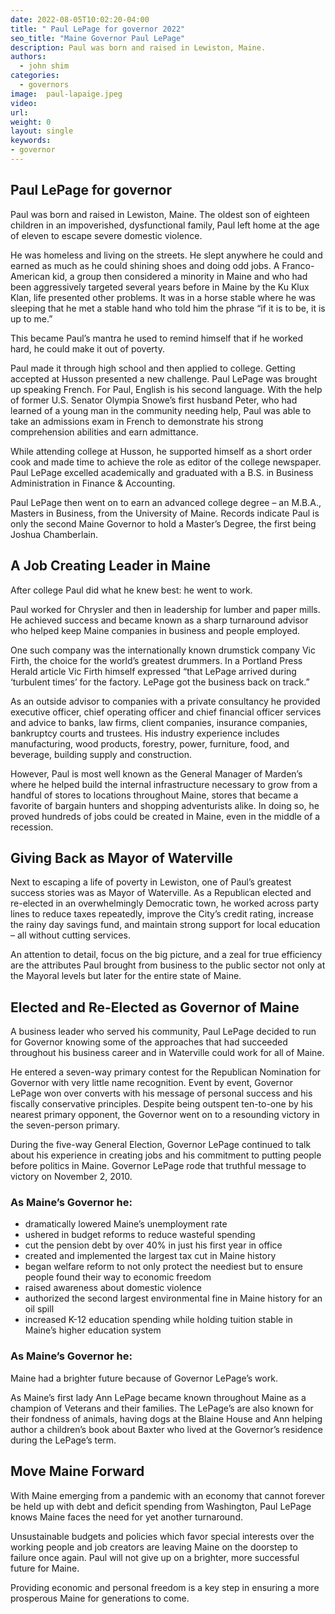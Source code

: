 ```yaml
---
date: 2022-08-05T10:02:20-04:00
title: " Paul LePage for governor 2022"
seo_title: "Maine Governor Paul LePage"
description: Paul was born and raised in Lewiston, Maine.
authors:
  - john shim
categories:
  - governors
image:  paul-lapaige.jpeg
video:
url: 
weight: 0
layout: single
keywords:
- governor 
---
```


## Paul LePage for governor 
Paul was born and raised in Lewiston, Maine. The oldest son of eighteen children in an impoverished, dysfunctional family, Paul left home at the age of eleven to escape severe domestic violence. 

He was homeless and living on the streets. He slept anywhere he could and earned as much as he could shining shoes and doing odd jobs. A Franco-American kid, a group then considered a minority in Maine and who had been aggressively targeted several years before in Maine by the Ku Klux Klan, life presented other problems. It was in a horse stable where he was sleeping that he met a stable hand who told him the phrase “if it is to be, it is up to me.”

This became Paul’s mantra he used to remind himself that if he worked hard, he could make it out of poverty.

Paul made it through high school and then applied to college. Getting accepted at Husson presented a new challenge. Paul LePage was brought up speaking French. For Paul, English is his second language.  With the help of former U.S. Senator Olympia Snowe’s first husband Peter, who had learned of a young man in the community needing help, Paul was able to take an admissions exam in French to demonstrate his strong comprehension abilities and earn admittance.

While attending college at Husson, he supported himself as a short order cook and made time to achieve the role as editor of the college newspaper. Paul LePage excelled academically and graduated with a B.S. in Business Administration in Finance & Accounting.

Paul LePage then went on to earn an advanced college degree – an M.B.A., Masters in Business, from the University of Maine. Records indicate Paul is only the second Maine Governor to hold a Master’s Degree, the first being Joshua Chamberlain.
## A Job Creating Leader in Maine
After college Paul did what he knew best: he went to work.

Paul worked for Chrysler and then in leadership for lumber and paper mills.  He achieved success and became known as a sharp turnaround advisor who helped keep Maine companies in business and people employed.

One such company was the internationally known drumstick company Vic Firth, the choice for the world’s greatest drummers. In a Portland Press Herald article Vic Firth himself expressed “that LePage arrived during ‘turbulent times’ for the factory. LePage got the business back on track.”

As an outside advisor to companies with a private consultancy he provided executive officer, chief operating officer and chief financial officer services and advice to banks, law firms, client companies, insurance companies, bankruptcy courts and trustees. His industry experience includes manufacturing, wood products, forestry, power, furniture, food, and beverage, building supply and construction.

However, Paul is most well known as the General Manager of Marden’s where he helped build the internal infrastructure necessary to grow from a handful of stores to locations throughout Maine, stores that became a favorite of bargain hunters and shopping adventurists alike. In doing so, he proved hundreds of jobs could be created in Maine, even in the middle of a recession.
## Giving Back as Mayor of Waterville
Next to escaping a life of poverty in Lewiston, one of Paul’s greatest success stories was as Mayor of Waterville. As a Republican elected and re-elected in an overwhelmingly Democratic town, he worked across party lines to reduce taxes repeatedly, improve the City’s credit rating, increase the rainy day savings fund, and maintain strong support for local education – all without cutting services.

An attention to detail, focus on the big picture, and a zeal for true efficiency are the attributes Paul brought from business to the public sector not only at the Mayoral levels but later for the entire state of Maine.
## Elected and Re-Elected as Governor of Maine
A business leader who served his community, Paul LePage decided to run for Governor knowing some of the approaches that had succeeded throughout his business career and in Waterville could work for all of Maine.

He entered a seven-way primary contest for the Republican Nomination for Governor with very little name recognition. Event by event, Governor LePage won over converts with his message of personal success and his fiscally conservative principles. Despite being outspent ten-to-one by his nearest primary opponent, the Governor went on to a resounding victory in the seven-person primary.

During the five-way General Election, Governor LePage continued to talk about his experience in creating jobs and his commitment to putting people before politics in Maine. Governor LePage rode that truthful message to victory on November 2, 2010.

### As Maine’s Governor he:
- dramatically lowered Maine’s unemployment rate
- ushered in budget reforms to reduce wasteful spending
- cut the pension debt by over 40% in just his first year in office
- created and implemented the largest tax cut in Maine history
- began welfare reform to not only protect the neediest but to ensure people found their way to economic freedom
- raised awareness about domestic violence
- authorized the second largest environmental fine in Maine history for an oil spill
-  increased K-12 education spending while holding tuition stable in Maine’s higher education system

### As Maine’s Governor he:

Maine had a brighter future because of Governor LePage’s work.

As Maine’s first lady Ann LePage became known throughout Maine as a champion of Veterans and their families. The LePage’s are also known for their fondness of animals, having dogs at the Blaine House and Ann helping author a children’s book about Baxter who lived at the Governor’s residence during the LePage’s term.

## Move Maine Forward
With Maine emerging from a pandemic with an economy that cannot forever be held up with debt and deficit spending from Washington, Paul LePage knows Maine faces the need for yet another turnaround.

Unsustainable budgets and policies which favor special interests over the working people and job creators are leaving Maine on the doorstep to failure once again.  Paul will not give up on a brighter, more successful future for Maine.

Providing economic and personal freedom is a key step in ensuring a more prosperous Maine for generations to come.

